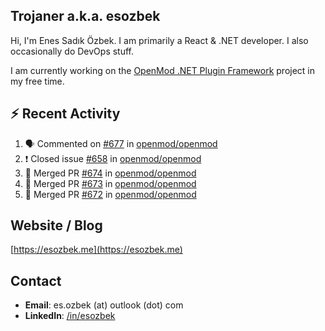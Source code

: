 ##  Trojaner a.k.a. esozbek
Hi, I'm Enes Sadık Özbek. I am primarily a React & .NET developer. I also occasionally do DevOps stuff.

I am currently working on the [OpenMod .NET Plugin Framework](https://github.com/openmod/openmod) project in my free time. 

## :zap: Recent Activity

<!--START_SECTION:activity-->
1. 🗣 Commented on [#677](https://github.com/openmod/openmod/issues/677) in [openmod/openmod](https://github.com/openmod/openmod)
2. ❗️ Closed issue [#658](https://github.com/openmod/openmod/issues/658) in [openmod/openmod](https://github.com/openmod/openmod)
3. 🎉 Merged PR [#674](https://github.com/openmod/openmod/pull/674) in [openmod/openmod](https://github.com/openmod/openmod)
4. 🎉 Merged PR [#673](https://github.com/openmod/openmod/pull/673) in [openmod/openmod](https://github.com/openmod/openmod)
5. 🎉 Merged PR [#672](https://github.com/openmod/openmod/pull/672) in [openmod/openmod](https://github.com/openmod/openmod)
<!--END_SECTION:activity-->

## Website / Blog
[https://esozbek.me](https://esozbek.me)

## Contact
- **Email**: es.ozbek (at) outlook (dot) com
- **LinkedIn**: [/in/esozbek](https://linkedin.com/in/esozbek)
